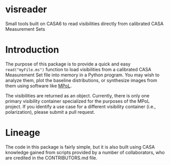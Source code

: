 # visreader
Small tools built on CASA6 to read visibilities directly from calibrated CASA Measurement Sets

# Introduction

The purpose of this package is to provide a quick and easy `read("myFile.ms")` function to load visibilities from a calibrated CASA Measurement Set file into memory in a Python program. You may wish to analyze them, plot the baseline distributions, or synthesize images from them using software like [MPoL](https://github.com/MPoL-dev).

The visibilities are returned as an object. Currently, there is only one primary visibility container specialized for the purposes of the MPoL project. If you identify a use case for a different visibility container (i.e., polarization), please submit a pull request.

# Lineage

The code in this package is fairly simple, but it is also built using CASA knowledge gained from scripts provided by a number of collaborators, who are credited in the CONTRIBUTORS.md file.


